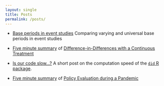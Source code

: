 ```yaml
---
layout: single
title: Posts
permalink: /posts/
---
```


* [Base periods in event studies](https://bcallaway11.github.io/posts/event-study-universal-v-varying-base-period) Comparing varying and universal base periods in event studies

* [Five minute summary](/posts/five-minute-did-continuous-treatment) of [Difference-in-Differences with a Continuous Treatment](https://arxiv.org/abs/2107.02637)

* [Is our code slow...?](/posts/cs-code-slow) A short post on the computation speed of the [`did` R package](https://bcallaway11.github.io/did/).

* [Five minute summary](/posts/five-minute-pandemic-policy) of [Policy Evaluation during a Pandemic](https://arxiv.org/abs/2105.06927)


